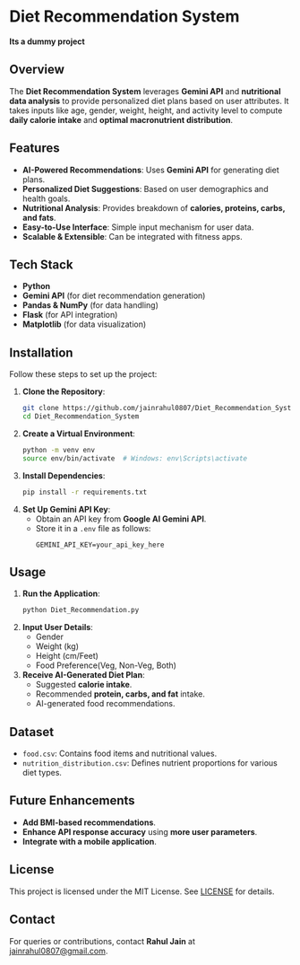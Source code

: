 # Diet Recommendation System

**Its a dummy project**

## Overview
The **Diet Recommendation System** leverages **Gemini API** and **nutritional data analysis** to provide personalized diet plans based on user attributes. It takes inputs like age, gender, weight, height, and activity level to compute **daily calorie intake** and **optimal macronutrient distribution**.

## Features
- **AI-Powered Recommendations**: Uses **Gemini API** for generating diet plans.
- **Personalized Diet Suggestions**: Based on user demographics and health goals.
- **Nutritional Analysis**: Provides breakdown of **calories, proteins, carbs, and fats**.
- **Easy-to-Use Interface**: Simple input mechanism for user data.
- **Scalable & Extensible**: Can be integrated with fitness apps.

## Tech Stack
- **Python**
- **Gemini API** (for diet recommendation generation)
- **Pandas & NumPy** (for data handling)
- **Flask** (for API integration)
- **Matplotlib** (for data visualization)

## Installation
Follow these steps to set up the project:

1. **Clone the Repository**:
   ```bash
   git clone https://github.com/jainrahul0807/Diet_Recommendation_System.git
   cd Diet_Recommendation_System
   ```
2. **Create a Virtual Environment**:
   ```bash
   python -m venv env
   source env/bin/activate  # Windows: env\Scripts\activate
   ```
3. **Install Dependencies**:
   ```bash
   pip install -r requirements.txt
   ```
4. **Set Up Gemini API Key**:
   - Obtain an API key from **Google AI Gemini API**.
   - Store it in a `.env` file as follows:
     ```
     GEMINI_API_KEY=your_api_key_here
     ```

## Usage
1. **Run the Application**:
   ```bash
   python Diet_Recommendation.py
   ```
2. **Input User Details**:
   - Gender
   - Weight (kg)
   - Height (cm/Feet)
   - Food Preference(Veg, Non-Veg, Both)
3. **Receive AI-Generated Diet Plan**:
   - Suggested **calorie intake**.
   - Recommended **protein, carbs, and fat** intake.
   - AI-generated food recommendations.

## Dataset
- `food.csv`: Contains food items and nutritional values.
- `nutrition_distribution.csv`: Defines nutrient proportions for various diet types.

## Future Enhancements
- **Add BMI-based recommendations**.
- **Enhance API response accuracy** using **more user parameters**.
- **Integrate with a mobile application**.

## License
This project is licensed under the MIT License. See [LICENSE](LICENSE) for details.

## Contact
For queries or contributions, contact **Rahul Jain** at jainrahul0807@gmail.com.

